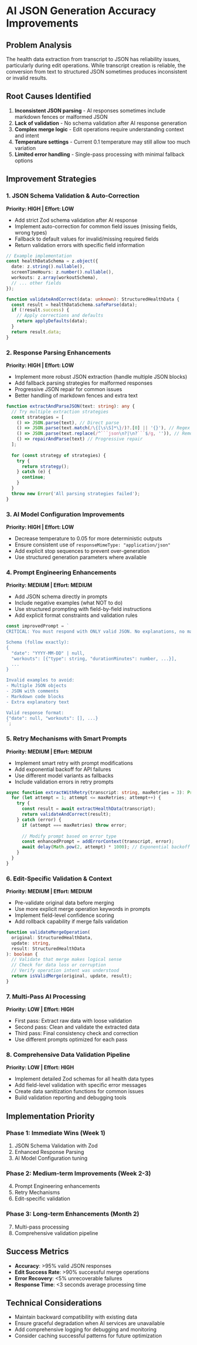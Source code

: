 # AI JSON Generation Accuracy Improvements

## Problem Analysis

The health data extraction from transcript to JSON has reliability issues, particularly during edit operations. While transcript creation is reliable, the conversion from text to structured JSON sometimes produces inconsistent or invalid results.

## Root Causes Identified

1. **Inconsistent JSON parsing** - AI responses sometimes include markdown fences or malformed JSON
2. **Lack of validation** - No schema validation after AI response generation
3. **Complex merge logic** - Edit operations require understanding context and intent
4. **Temperature settings** - Current 0.1 temperature may still allow too much variation
5. **Limited error handling** - Single-pass processing with minimal fallback options

## Improvement Strategies

### 1. JSON Schema Validation & Auto-Correction
**Priority: HIGH | Effort: LOW**

- Add strict Zod schema validation after AI response
- Implement auto-correction for common field issues (missing fields, wrong types)
- Fallback to default values for invalid/missing required fields
- Return validation errors with specific field information

```typescript
// Example implementation
const healthDataSchema = z.object({
  date: z.string().nullable(),
  screenTimeHours: z.number().nullable(),
  workouts: z.array(workoutSchema),
  // ... other fields
});

function validateAndCorrect(data: unknown): StructuredHealthData {
  const result = healthDataSchema.safeParse(data);
  if (!result.success) {
    // Apply corrections and defaults
    return applyDefaults(data);
  }
  return result.data;
}
```

### 2. Response Parsing Enhancements
**Priority: HIGH | Effort: LOW**

- Implement more robust JSON extraction (handle multiple JSON blocks)
- Add fallback parsing strategies for malformed responses
- Progressive JSON repair for common issues
- Better handling of markdown fences and extra text

```typescript
function extractAndParseJSON(text: string): any {
  // Try multiple extraction strategies
  const strategies = [
    () => JSON.parse(text), // Direct parse
    () => JSON.parse(text.match(/\{[\s\S]*\}/)?.[0] || '{}'), // Regex extraction
    () => JSON.parse(text.replace(/^```json\n?|\n?```$/g, '')), // Remove markdown
    () => repairAndParse(text) // Progressive repair
  ];
  
  for (const strategy of strategies) {
    try {
      return strategy();
    } catch (e) {
      continue;
    }
  }
  throw new Error('All parsing strategies failed');
}
```

### 3. AI Model Configuration Improvements
**Priority: HIGH | Effort: LOW**

- Decrease temperature to 0.05 for more deterministic outputs
- Ensure consistent use of `responseMimeType: "application/json"`
- Add explicit stop sequences to prevent over-generation
- Use structured generation parameters where available

### 4. Prompt Engineering Enhancements
**Priority: MEDIUM | Effort: MEDIUM**

- Add JSON schema directly in prompts
- Include negative examples (what NOT to do)
- Use structured prompting with field-by-field instructions
- Add explicit format constraints and validation rules

```typescript
const improvedPrompt = `
CRITICAL: You must respond with ONLY valid JSON. No explanations, no markdown fences.

Schema (follow exactly):
{
  "date": "YYYY-MM-DD" | null,
  "workouts": [{"type": string, "durationMinutes": number, ...}],
  ...
}

Invalid examples to avoid:
- Multiple JSON objects
- JSON with comments
- Markdown code blocks
- Extra explanatory text

Valid response format:
{"date": null, "workouts": [], ...}
`;
```

### 5. Retry Mechanisms with Smart Prompts
**Priority: MEDIUM | Effort: MEDIUM**

- Implement smart retry with prompt modifications
- Add exponential backoff for API failures
- Use different model variants as fallbacks
- Include validation errors in retry prompts

```typescript
async function extractWithRetry(transcript: string, maxRetries = 3): Promise<StructuredHealthData> {
  for (let attempt = 1; attempt <= maxRetries; attempt++) {
    try {
      const result = await extractHealthData(transcript);
      return validateAndCorrect(result);
    } catch (error) {
      if (attempt === maxRetries) throw error;
      
      // Modify prompt based on error type
      const enhancedPrompt = addErrorContext(transcript, error);
      await delay(Math.pow(2, attempt) * 1000); // Exponential backoff
    }
  }
}
```

### 6. Edit-Specific Validation & Context
**Priority: MEDIUM | Effort: MEDIUM**

- Pre-validate original data before merging
- Use more explicit merge operation keywords in prompts
- Implement field-level confidence scoring
- Add rollback capability if merge fails validation

```typescript
function validateMergeOperation(
  original: StructuredHealthData, 
  update: string, 
  result: StructuredHealthData
): boolean {
  // Validate that merge makes logical sense
  // Check for data loss or corruption
  // Verify operation intent was understood
  return isValidMerge(original, update, result);
}
```

### 7. Multi-Pass AI Processing
**Priority: LOW | Effort: HIGH**

- First pass: Extract raw data with loose validation
- Second pass: Clean and validate the extracted data  
- Third pass: Final consistency check and correction
- Use different prompts optimized for each pass

### 8. Comprehensive Data Validation Pipeline
**Priority: LOW | Effort: HIGH**

- Implement detailed Zod schemas for all health data types
- Add field-level validation with specific error messages
- Create data sanitization functions for common issues
- Build validation reporting and debugging tools

## Implementation Priority

### Phase 1: Immediate Wins (Week 1)
1. JSON Schema Validation with Zod
2. Enhanced Response Parsing
3. AI Model Configuration tuning

### Phase 2: Medium-term Improvements (Week 2-3)  
4. Prompt Engineering enhancements
5. Retry Mechanisms
6. Edit-specific validation

### Phase 3: Long-term Enhancements (Month 2)
7. Multi-pass processing
8. Comprehensive validation pipeline

## Success Metrics

- **Accuracy**: >95% valid JSON responses
- **Edit Success Rate**: >90% successful merge operations
- **Error Recovery**: <5% unrecoverable failures
- **Response Time**: <3 seconds average processing time

## Technical Considerations

- Maintain backward compatibility with existing data
- Ensure graceful degradation when AI services are unavailable
- Add comprehensive logging for debugging and monitoring
- Consider caching successful patterns for future optimization